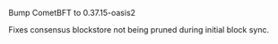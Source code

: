 Bump CometBFT to 0.37.15-oasis2

Fixes consensus blockstore not being pruned during initial block sync.
